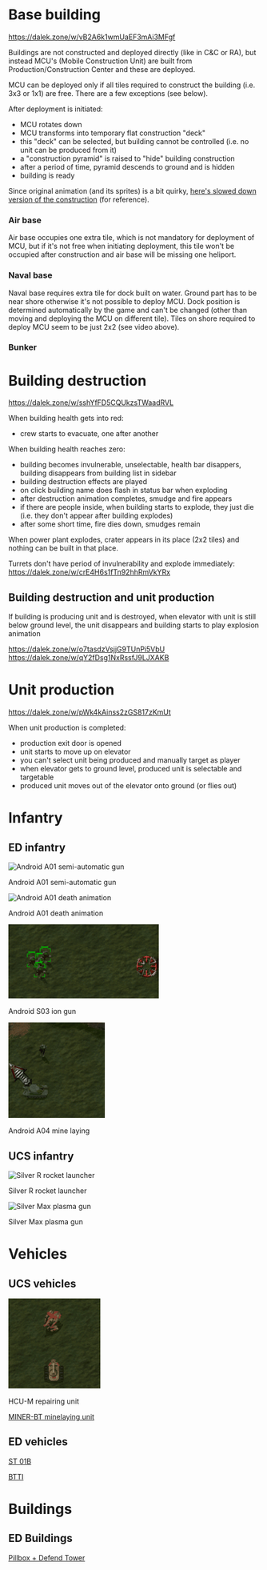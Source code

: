 # Base building

https://dalek.zone/w/vB2A6k1wmUaEF3mAi3MFgf

Buildings are not constructed and deployed directly (like in C&C or RA), but instead MCU's (Mobile Construction Unit) are built from Production/Construction Center and these are deployed.

MCU can be deployed only if all tiles required to construct the building (i.e. 3x3 or 1x1) are free. There are a few exceptions (see below).

After deployment is initiated:
- MCU rotates down
- MCU transforms into temporary flat construction "deck"
- this "deck" can be selected, but building cannot be controlled (i.e. no unit can be produced from it)
- a "construction pyramid" is raised to "hide" building construction
- after a period of time, pyramid descends to ground and is hidden
- building is ready

Since original animation (and its sprites) is a bit quirky, [here's slowed down version of the construction](https://dalek.zone/w/nzQMX2DDB4mn5CTapibtia) (for reference).

### Air base

Air base occupies one extra tile, which is not mandatory for deployment of MCU, but if it's not free when initiating deployment, this tile won't be occupied after construction and air base will be missing one heliport.

### Naval base

Naval base requires extra tile for dock built on water. Ground part has to be near shore otherwise it's not possible to deploy MCU. Dock position is determined automatically by the game and can't be changed (other than moving and deploying the MCU on different tile). Tiles on shore required to deploy MCU seem to be just 2x2 (see video above).

### Bunker

# Building destruction

https://dalek.zone/w/sshYfFD5CQUkzsTWaadRVL

When building health gets into red:
- crew starts to evacuate, one after another

When building health reaches zero:
- building becomes invulnerable, unselectable, health bar disappers, building disappears from building list in sidebar
- building destruction effects are played
- on click building name does flash in status bar when exploding
- after destruction animation completes, smudge and fire appears
- if there are people inside, when building starts to explode, they just die (i.e. they don't appear after building explodes)
- after some short time, fire dies down, smudges remain

When power plant explodes, crater appears in its place (2x2 tiles) and nothing can be built in that place.

Turrets don't have period of invulnerability and explode immediately:
https://dalek.zone/w/crE4H6s1fTn92hhRmVkYRx

## Building destruction and unit production

If building is producing unit and is destroyed, when elevator with unit is still below ground level, the unit disappears
and building starts to play explosion animation

https://dalek.zone/w/o7tasdzVsjjG9TUnPi5VbU
https://dalek.zone/w/qY2fDsg1NxRssfJ9LJXAKB



# Unit production

https://dalek.zone/w/pWk4kAinss2zGS817zKmUt


When unit production is completed:
- production exit door is opened
- unit starts to move up on elevator
- you can't select unit being produced and manually target as player
- when elevator gets to ground level, produced unit is selectable and targetable
- produced unit moves out of the elevator onto ground (or flies out)



# Infantry

## ED infantry

![Android A01 semi-automatic gun](img/E2140_A01_shooting.gif)

Android A01 semi-automatic gun

![Android A01 death animation](img/E2140_A01_death_by_shot.gif)

Android A01 death animation

![Android S03 ion gun](img/E2140_A03_shooting.gif)

Android S03 ion gun

![Android A04 mine laying](img/E2140_A04.gif)

Android A04 mine laying

## UCS infantry

![Silver R rocket launcher](img/E2140_SilverR_shooting.gif)

Silver R rocket launcher

![Silver Max plasma gun](img/E2140_SilverMax_shooting.gif)

Silver Max plasma gun


# Vehicles

## UCS vehicles

![HCU-M repairing unit](img/E2140_hcum_repairing.gif)

HCU-M repairing unit


[MINER-BT minelaying unit](https://dalek.zone/w/c3CW7Buvhkn7qo6GLaQmR6)

## ED vehicles

[ST 01B](https://dalek.zone/w/dtFqPNzmdkkBRDqzqteuTC)

[BTTI](https://dalek.zone/w/prQ4yjTKYPVTqend5QM81s)

# Buildings

## ED Buildings

[Pillbox + Defend Tower](https://dalek.zone/w/kw2dRBFWJvt6ZFbAxEDsn5)
